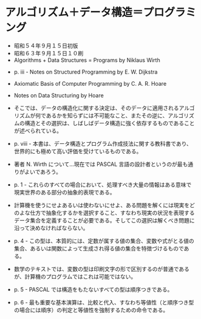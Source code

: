 # アルゴリズム＋データ構造＝プログラミング

- 昭和５４年９月１５日初版
- 昭和６３年９月１５日１０刷
- Algorithms + Data Structures = Programs by Niklaus Wirth

<!-- -->

- p. iii - Notes on Structured Programming by E. W. Dijkstra
- Axiomatic Basis of Computer Programming by C. A. R. Hoare
- Notes on Data Structuring by Hoare
- そこでは、データの構造化に関する決定は、そのデータに適用されるアルゴリズムが何であるかを知らずには不可能なこと、またその逆に、アルゴリズムの構造とその選択は、しばしばデータ構造に強く依存するものであることが述べられている。
- p. viii - 本書は、データ構造とプログラム作成技法に関する教科書であり、世界的にも極めて高い評価を受けているものである。
- 著者 N. Wirth について...現在では PASCAL 言語の設計者というのが最も通りがよいであろう。
- p. 1 - これらのすべての場合において、処理すべき大量の情報はある意味で現実世界のある部分の抽象的表現である。
- 計算機を使うにせよあるいは使わないにせよ、ある問題を解くには現実をどのよな仕方で抽象化するかを選択すること、すなわち現実の状況を表現するデータ集合を定義することが必要である。そしてこの選択は解くべき問題に沿って決めなければならない。

- p. 4 - この型は、本質的には、定数が属する値の集合、変数や式がとる値の集合、あるいは関数によって生成され得る値の集合を特徴づけるものである。
- 数学のテキストでは、変数の型は印刷文字の形で区別するのが普通であるが、計算機のプログラムではこれは可能ではない。
- p. 5 - PASCAL では構造をもたないすべての型は順序つきである。
- p. 6 - 最も重要な基本演算は、比較と代入、すなわち等値性（と順序つき型の場合には順序）の判定と等値性を強制するための命令である。
